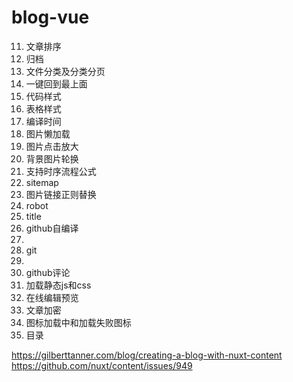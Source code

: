 # blog-vue

11. 文章排序
12. 归档
13. 文件分类及分类分页
14. 一键回到最上面
15. 代码样式
16. 表格样式
17. 编译时间
18. 图片懒加载
19. 图片点击放大
20. 背景图片轮换
21. 支持时序流程公式
22. sitemap
23. 图片链接正则替换
24. robot
26. title
27. github自编译
25. 
28. git
29. 
30. github评论
31. 加载静态js和css
32. 在线编辑预览
33. 文章加密
34. 图标加载中和加载失败图标
35. 目录


https://gilberttanner.com/blog/creating-a-blog-with-nuxt-content
https://github.com/nuxt/content/issues/949
